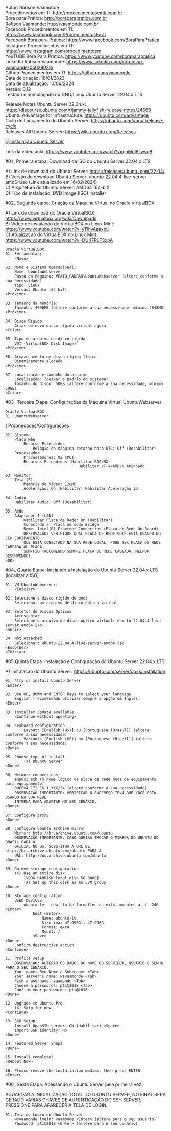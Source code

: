 Autor: Robson Vaamonde<br>
Procedimentos em TI: http://procedimentosemti.com.br<br>
Bora para Prática: http://boraparapratica.com.br<br>
Robson Vaamonde: http://vaamonde.com.br<br>
Facebook Procedimentos em TI: https://www.facebook.com/ProcedimentosEmTi<br>
Facebook Bora para Prática: https://www.facebook.com/BoraParaPratica<br>
Instagram Procedimentos em TI: https://www.instagram.com/procedimentoem<br>
YouTUBE Bora Para Prática: https://www.youtube.com/boraparapratica<br>
LinkedIn Robson Vaamonde: https://www.linkedin.com/in/robson-vaamonde-0b029028/<br>
Github Procedimentos em TI: https://github.com/vaamonde<br>
Data de criação: 18/01/2023<br>
Data de atualização: 10/06/2024<br>
Versão: 0.12<br>
Testado e homologado no GNU/Linux Ubuntu Server 22.04.x LTS

Release Notes Ubuntu Server 22.04.x: https://discourse.ubuntu.com/t/jammy-jellyfish-release-notes/24668<br>
Ubuntu Advantage for Infrastructure: https://ubuntu.com/advantage<br>
Ciclo de Lançamento do Ubuntu Server: https://ubuntu.com/about/release-cycle<br>
Releases All Ubuntu Server: https://wiki.ubuntu.com/Releases

[![Instalação Ubuntu Server](http://img.youtube.com/vi/qnMol8-wvq8/0.jpg)](https://www.youtube.com/watch?v=qnMol8-wvq8 "Instalação Ubuntu Server")

Link da vídeo aula: https://www.youtube.com/watch?v=qnMol8-wvq8

#01_ Primeira etapa: Download da ISO do Ubuntu Server 22.04.x LTS

A) Link de download do Ubuntu Server: https://releases.ubuntu.com/22.04/<br>
B) Versão do download Ubuntu Server: ubuntu-22.04.4-live-server-amd64.iso (Link atualizado em 16/02/2024)<br>
C) Arquitetura do Ubuntu Server: AMD64 (64-bit)<br>
D) Tipo de instalação: DVD Image (ISO) Installer

#02_ Segunda etapa: Criação da Máquina Virtual no Oracle VirtualBOX<br>

A) Link de download do Oracle VirtualBOX: https://www.virtualbox.org/wiki/Downloads<br>
B) Vídeo de instalação do VirtualBOX no Linux Mint: https://www.youtube.com/watch?v=yTihvAaaxpU<br>
C) Atualização do VirtualBOX no Linux Mint: https://www.youtube.com/watch?v=DU47PLFSxpA

	Oracle VirtualBOX.
	01. Ferramentas;
		<Novo>

	02. Nome e Sistema Operacional:
		Nome: UbuntuWebserver
		Pasta da Máquina: #PATH_PADRÃO\UbuntuWebserver (altere conforme a sua necessidade)
		Tipo: Linux
		Versão: Ubuntu (64-bit)
	<Próximo>

	03. Tamanho da memória:
		Tamanho: 4096MB (altere conforme a sua necessidade, mínimo 2048MB)
	<Próximo>

	04. Disco Rígido:
		Criar um novo disco rígido virtual agora
	<Criar>

	05. Tipo de arquivo de disco rígido
		VDI (VirtualBOX Disk Image)
	<Próximo>

	06. Armazenamento em disco rígido físico
		Dinamicamente alocado
	<Próximo>

	07. Localização e tamanho do arquivo
		Localização: (deixar o padrão do sistema)
		Tamanho do disco: 50GB (altere conforme a sua necessidade, mínimo 50GB)
	<Criar>

#03_ Terceira Etapa: Configurações da Máquina Virtual UbuntuWebserver

	Oracle VirtualBOX
	01. UbuntuWebserver
(		Propriedades/Configurações

	02. Sistema
		Placa Mãe
			Recurso Estendidos
				Relógio da máquina retorno hora UTC: Off (Desabilitar)
		Processador
			Processadores: 02 CPUs
			Recursos Estendidos: Habilitar PAE/NX
									Habilitar VT-x/AMD-v Aninhado 

	03. Monitor
		Tela (S)
			Memória de Vídeo: 128MB
			Aceleração: On (Habilitar) Habilitar Aceleração 3D

	04. Áudio
		Habilitar Áudio: Off (Desabilitar)

	05. Rede
		Adaptador 1 (LAN)
			Habilitar Placa de Rede: On (Habilitar)
			Conectado a: Placa em modo Bridge
			Nome: Intel(R) Ethernet Connection (Placa de Rede On-Board)
			OBSERVAÇÃO: VERIFIQUE QUAL PLACA DE REDE VOCÊ ESTÁ USANDO NO SEU EQUIPAMENTO
			QUE ESTÁ CONECTADO NA SUA REDE LOCAL, PODE SER PLACA DE REDE CABEADA OU PLACA
			SEM-FIO (RECOMENDO SEMPRE PLACA DE REDE CABEADA, MELHOR DESEMPENHO).
	<OK>

#04_ Quarta Etapa: Iniciando a Instalação do Ubuntu Server 22.04.x LTS (localizar a ISO)

	01. VM UbuntuWebserver: 
		<Iniciar>
	
	02. Selecione o disco rígido de boot
		Selecionar um arquivo de disco óptico virtual
	
	03. Seletor de Discos Ópticos
		Acrescentar
		Selecione o arquivo de disco óptico virtual: ubuntu-22.04.4-live-server-amd64.iso
	<Abrir>
	
	04. Not Attached
		Selecionar: ubuntu-22.04.4-live-server-amd64.iso
	<Escolher>
	<Iniciar>

#05 Quinta Etapa: Instalação e Configuração do Ubuntu Server 22.04.x LTS<br>

A) Instalação do Ubuntu Server: https://ubuntu.com/server/docs/installation

	01. *Try or Install Ubuntu Server
	<Enter>

	02. Use UP, DOWN and ENTER keys to select your language
		English (recomendado utilizar sempre a opção em Inglês)
	<Enter>
	
	03. Installer update available
		<Continue without updating>
	
	04. Keyboard configuration
			Layout: [English (US)] ou [Portuguese (Brazil)] (altere conforme a sua necessidade)
			Variant: [English (US)] ou [Portuguese (Brazil)] (altere conforme a sua necessidade)
	<Done>

	05. Choose type of install
			(X) Ubuntu Server
	<Done>

	06. Network connections
		enp0s3 eth (o nome lógico da placa de rede muda de equipamento para equipamento)
		DHCPv4 172.16.1.XXX/24 (altere conforme a sua necessidade)
		OBSERVAÇÃO IMPORTANTE: VERIFICAR O ENDEREÇO IPv4 QUE VOCÊ ESTÁ USANDO NA SUA REDE 
		INTERNA PARA ADAPTAR NO SEU CENÁRIO.
	<Done>
	
	07. Configure proxy
	<Done>
	
	08. Configure Ubuntu archive mirror
		Mirror: http://br.archive.ubuntu.com/ubuntu
		OBSERVAÇÃO IMPORTANTE: CASO QUEIRA TROCAR O MIRROR DO UBUNTU DO BRASIL PARA O
		OFICIAL NO US, SUBSTITUA A URL DE: http://br.archive.ubuntu.com/ubuntu PARA A
		URL: http://us.archive.ubuntu.com/ubuntu
	<Done>

	09. Guided storage configuration
		(X) Use an entire disk
			[VBOX_HARDISK local disk 50.000G]
			(X) Set up this disk as an LVM group
	<Done>
	
	10. Storage configuration
		USED DEVICES
			ubuntu-lv	new, to be formatted as ext4, mounted at /	24G <Enter>
				Edit <Enter>
					Name: ubuntu-lv
					Size (max 47.996G): 47.996G
					Format: ext4
					Mount: /
				<Save>
	<Done>
		Confirm destructive action
	<Continue>
	
	11. Profile setup
		OBSERVAÇÃO: ALTERAR OS DADOS DO NOME DO SERVIDOR, USUÁRIO E SENHA PARA O SEU CENÁRIO.
		Your name: Seu Nome e Sobrenome <Tab>
		Your server's name: wsvaamonde <Tab>
		Pick a username: vaamonde <Tab>
		Choose a passwords: pti@2018 <Tab>
		Confirm your passwords: pti@2018
	<Done>
	
	12. Upgrade to Ubuntu Pro
		(X) Skip for now
	<Continue>
	
	13. SSH Setup
		Install OpenSSH server: ON (Habilitar) <Space>
		Import SSH identity: No
	<Done>
	
	14. Featured Server Snaps
	<Done>
	
	15. Install complete!
	<Reboot Now>
	
	16. Please remove the installation medium, then press ENTER:
	<Enter>

#06_ Sexta Etapa: Acessando o Ubuntu Server pela primeira vez<br>

AGUARDAR A INICIALIZAÇÃO TOTAL DO UBUNTU SERVER, NO FINAL SERÁ GERADO VÁRIAS CHAVES 
DE AUTENTICAÇÃO DO SSH SERVER, PRESSIONE <ENTER> PARA APARECER A TELA DE LOGIN.

	01. Tela de Login do Ubuntu Server
		wsvaamonde login: vaamonde <Enter> (altere para o seu usuário)
		Password: pti@2018 <Enter> (altere para o seu usuário)